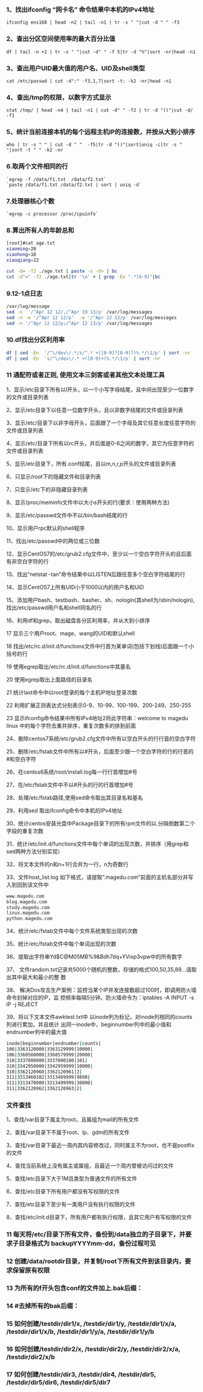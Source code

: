 ### 1、找出ifconfig “网卡名” 命令结果中本机的IPv4地址
`ifconfig ens160 | head -n2 | tail -n1 | tr -s " "|cut -d " " -f3`

### 2、查出分区空间使用率的最大百分比值
`df | tail -n +2 | tr -s " "|cut -d" " -f 5|tr -d "%"|sort -nr|head -n1`

### 3、查出用户UID最大值的用户名、UID及shell类型
`cat /etc/passwd | cut -d":" -f3,1,7|sort -t: -k2 -nr|head -n1`

### 4、查出/tmp的权限，以数字方式显示
`stat /tmp/ | head -n4 | tail -n1 | cut -d" " -f2 | tr -d "()"|cut -d/ -f1`

### 5、统计当前连接本机的每个远程主机IP的连接数，并按从大到小排序
`who | tr -s " " | cut -d " "  -f5|tr -d "()"|sort|uniq -c|tr -s " "|sort -t " " -k2 -nr`


### 6.取两个文件相同的行
	`egrep -f /data/f1.txt  /data/f2.txt`
	`paste /data/f1.txt /data/f2.txt | sort | uniq -d`

### 7.处理器核心个数
	`egrep -c processor /proc/cpuinfo`
	
### 8.算出所有人的年龄总和
```bash
[root]#cat age.txt 
xiaoming=20
xiaohong=18
xiaoqiang=22

cut -d= -f2 ./age.txt | paste -s -d+ | bc
cut -d"=" -f2 ./age.txt|tr '\n' + | grep -Eo ".*[0-9]"|bc

```

### 9.12-1点日志
```bash
/var/log/message
sed -n  '/^Apr 12 12/,/^Apr 19 13/p' /var/log/messages
sed -n -e '/^Apr 12 12/p'  -e '/^Apr 12 13/p' /var/log/messages
sed -n '/^Apr 12 12/p;/^Apr 12 13/p' /var/log/messages
```

### 10.df找出分区利用率
```bash
df | sed -En  '/^\/dev\/.*/s/^.* +([0-9]?[0-9]?)%.*/\1/p' | sort -nr
df | sed -En  's/^\/dev\/.* +([0-9]+)%.*/\1/p' | sort -nr
```

### 11 通配符或者正则, 使用文本三剑客或者其他文本处理工具

1、显示/etc目录下所有以l开头，以一个小写字母结尾，且中间出现至少一位数字的文件或目录列表

2、显示/etc目录下以任意一位数字开头，且以非数字结尾的文件或目录列表

3、显示/etc/目录下以非字母开头，后面跟了一个字母及其它任意长度任意字符的文件或目录列表

4、显示/etc/目录下所有以rc开头，并后面是0-6之间的数字，其它为任意字符的文件或目录列表

5、显示/etc目录下，所有.conf结尾，且以m,n,r,p开头的文件或目录列表

6、只显示/root下的隐藏文件和目录列表

7、只显示/etc下的非隐藏目录列表

8、显示/proc/meminfo文件中以大小s开头的行(要求：使用两种方法) 

9、显示/etc/passwd文件中不以/bin/bash结尾的行

10、显示用户rpc默认的shell程序

11、找出/etc/passwd中的两位或三位数

12、显示CentOS7的/etc/grub2.cfg文件中，至少以一个空白字符开头的且后面有非空白字符的行

13、找出“netstat -tan”命令结果中以LISTEN后跟任意多个空白字符结尾的行

14、显示CentOS7上所有UID小于1000以内的用户名和UID 

15、添加用户bash、testbash、basher、sh、nologin(其shell为/sbin/nologin),找出/etc/passwd用户名和shell同名的行

16、利用df和grep，取出磁盘各分区利用率，并从大到小排序

17 显示三个用户root、mage、wang的UID和默认shell 

18 找出/etc/rc.d/init.d/functions文件中行首为某单词(包括下划线)后面跟一个小括号的行

19 使用egrep取出/etc/rc.d/init.d/functions中其基名

20 使用egrep取出上面路径的目录名

21 统计last命令中以root登录的每个主机IP地址登录次数

22 利用扩展正则表达式分别表示0-9、10-99、100-199、200-249、250-255 

23 显示ifconfig命令结果中所有IPv4地址2将此字符串：welcome to magedu linux 中的每个字符去重并排序，重复次数多的排到前面

24、删除centos7系统/etc/grub2.cfg文件中所有以空白开头的行行首的空白字符

25、删除/etc/fstab文件中所有以#开头，后面至少跟一个空白字符的行的行首的#和空白字符

26、在centos6系统/root/install.log每一行行首增加#号

27、在/etc/fstab文件中不以#开头的行的行首增加#号

28、处理/etc/fstab路径,使用sed命令取出其目录名和基名

29、利用sed 取出ifconfig命令中本机的IPv4地址

30、统计centos安装光盘中Package目录下的所有rpm文件的以.分隔倒数第二个字段的重复次数

31、统计/etc/init.d/functions文件中每个单词的出现次数，并排序（用grep和sed两种方法分别实现）

32、将文本文件的n和n+1行合并为一行，n为奇数行

33、文件host_list.log 如下格式，请提取”.magedu.com”前面的主机名部分并写入到回到该文件中
```bash
www.magedu.com
blog.magedu.com
study.magedu.com
linux.magedu.com
python.magedu.com
```
34、统计/etc/fstab文件中每个文件系统类型出现的次数

35、统计/etc/fstab文件中每个单词出现的次数

36、提取出字符串Yd$C@M05MB%9&Bdh7dq+YVixp3vpw中的所有数字

37、 文件random.txt记录共5000个随机的整数，存储的格式100,50,35,89…请取出其中最大和最小的整
数


38、 解决Dos攻击生产案例：监控当某个IP并发连接数超过100时，即调用防火墙命令封掉对应的IP，监
控频率每隔5分钟。防火墙命令为：iptables -A INPUT -s IP -j REJECT


39、将以下文本文件awktest.txt中 以inode列为标记，对inode列相同的counts列进行累加，并且统计
出同一inode中，beginnumber列中的最小值和endnumber列中的最大值

```bash
inode|beginnumber|endnumber|counts|
106|3363120000|3363129999|10000|
106|3368560000|3368579999|20000|
310|3337000000|3337000100|101|
310|3342950000|3342959999|10000|
310|3362120960|3362120961|2|
311|3313460102|3313469999|9898|
311|3313470000|3313499999|30000|
311|3362120962|3362120963|2|

```

### 文件查找

1、查找/var目录下属主为root，且属组为mail的所有文件

2、查找/var目录下不属于root、lp、gdm的所有文件

3、查找/var目录下最近一周内其内容修改过，同时属主不为root，也不是postfix的文件

4、查找当前系统上没有属主或属组，且最近一个周内曾被访问过的文件

5、查找/etc目录下大于1M且类型为普通文件的所有文件

6、查找/etc目录下所有用户都没有写权限的文件

7、查找/etc目录下至少有一类用户没有执行权限的文件

8、查找/etc/init.d目录下，所有用户都有执行权限，且其它用户有写权限的文件










### 11 每天将/etc/目录下所有文件，备份到/data独立的子目录下，并要求子目录格式为 backupYYYYmm-dd，备份过程可见




### 12 创建/data/rootdir目录，并复制/root下所有文件到该目录内，要求保留原有权限


### 13 为所有的f开头包含conf的文件加上.bak后缀：



### 14 #去掉所有的bak后缀：

### 15 如何创建/testdir/dir1/x, /testdir/dir1/y, /testdir/dir1/x/a, /testdir/dir1/x/b, /testdir/dir1/y/a, /testdir/dir1/y/b


### 16 如何创建/testdir/dir2/x, /testdir/dir2/y, /testdir/dir2/x/a, /testdir/dir2/x/b


### 17 如何创建/testdir/dir3, /testdir/dir4, /testdir/dir5, /testdir/dir5/dir6, /testdir/dir5/dir7










